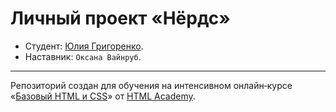 # Личный проект «Нёрдс»

* Студент: [Юлия Григоренко](https://up.htmlacademy.ru/htmlcss/18/user/489101).
* Наставник: `Оксана Вайнруб`.

---
Репозиторий создан для обучения на интенсивном онлайн‑курсе «[Базовый HTML и CSS](https://htmlacademy.ru/intensive/htmlcss)» от [HTML Academy](https://htmlacademy.ru).
